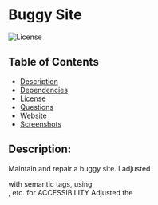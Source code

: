 # Buggy Site

![License](https://img.shields.io/badge/License-MIT-blue.svg 'License Badge')

## Table of Contents

- [Description](#description)
- [Dependencies](#dependencies)
- [License](#license)
- [Questions](#questions)
- [Website](#website)
- [Screenshots](#screenshots)

## Description:

Maintain and repair a buggy site. I adjusted <Div> with semantic tags, using <main> <nav> <section>, etc. for ACCESSIBILITY
Adjusted the <title>
Fixed link and adjusted for SOCIAL MEDIA OPTIMIZATION as well as SEO
Made sure adjusted semantics flowed over to .css file
Used Chrome's screenreader to ensure website flowed.
Created <alt> tags for images

## Dependencies:

HTML, CSS

## License:

For more information about the License, click on the link below.

- [MIT License](https://opensource.org/licenses/MIT)

## Questions:

For the source code, please consult my GitHub page:

- [GitHub Profile](https://github.com/jlw429)

## Deployed Website:

- [Website](https://jlw429.github.io/buggySite/)

## Screenshots

### Main Page:

![Main](assets/images/SShomework1.png 'Main')

